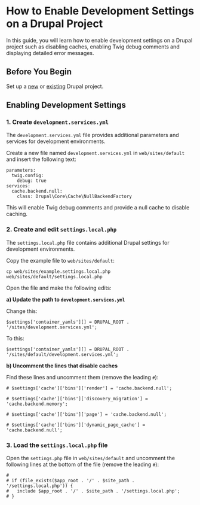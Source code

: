 # How to Enable Development Settings on a Drupal Project

In this guide, you will learn how to enable development settings on a Drupal project such as disabling caches, enabling Twig debug comments and displaying detailed error messages.

## Before You Begin

Set up a [new](set_up_new_drupal_project.md) or [existing](set_up_existing_drupal_project.md) Drupal project.

## Enabling Development Settings

### 1. Create `development.services.yml`

The `development.services.yml` file provides additional parameters and services for development environments.

Create a new file named `development.services.yml` in `web/sites/default` and insert the following text:

```
parameters:
  twig.config:
    debug: true
services:
  cache.backend.null:
    class: Drupal\Core\Cache\NullBackendFactory
```

This will enable Twig debug comments and provide a null cache to disable caching.

### 2. Create and edit `settings.local.php`

The `settings.local.php` file contains additional Drupal settings for development environments.

Copy the example file to `web/sites/default`:

```
cp web/sites/example.settings.local.php web/sites/default/settings.local.php
```

Open the file and make the following edits:

**a) Update the path to `development.services.yml`**

Change this:

```
$settings['container_yamls'][] = DRUPAL_ROOT . '/sites/development.services.yml';
```

To this:

```
$settings['container_yamls'][] = DRUPAL_ROOT . '/sites/default/development.services.yml';
```

**b) Uncomment the lines that disable caches**

Find these lines and uncomment them (remove the leading `#`):

```
# $settings['cache']['bins']['render'] = 'cache.backend.null';
```

```
# $settings['cache']['bins']['discovery_migration'] = 'cache.backend.memory';
```

```
# $settings['cache']['bins']['page'] = 'cache.backend.null';
```

```
# $settings['cache']['bins']['dynamic_page_cache'] = 'cache.backend.null';
```

### 3. Load the `settings.local.php` file

Open the `settings.php` file in `web/sites/default` and uncomment the following lines at the bottom of the file (remove the leading `#`):

```
#
# if (file_exists($app_root . '/' . $site_path . '/settings.local.php')) {
#   include $app_root . '/' . $site_path . '/settings.local.php';
# }
```
